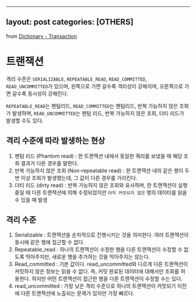 
---
layout: post
categories: [OTHERS]
---

from [Dictionary - Transaction](https://github.com/newkayak12/Dictionary/blob/master/cs/Transaction.md)




# 트랜잭션

격리 수준은 `SERIALIZABLE`, `REPEATABLE_READ`, `READ_COMMITTED`, `READ_UNCOMMITTED`가 있으며, 왼쪽으로 가면 갈수록 격리성이 강해지며, 
오른쪽으로 가면 갈수록 동시성이 강해진다.

`REPEATABLE_READ`는 팬텀리드, `READ_COMMITTED`는 팬텀리드, 반복 가능하지 않은 조회가 발생하며, `READ_UNCOMMITTED`는 팬텀 리드, 반복 가능하지 않은
조회, 더티 리드가 발생할 수도 있다. 

## 격리 수준에 따라 발생하는 현상
1. 팬텀 리드 (Phantom read) : 한 트랜잭션 내에서 동일한 쿼리를 보냈을 때 해당 조회 결과가 다른 경우를 말한다. 
2. 반복 가능하지 않은 조회 (Non-repeatable read) : 한 트랜잭션 내의 같은 행이 두 번 이상 조회가 발생했는데, 그 값이 다른 경우를 가리킨다. 
3. 더티 리드 (dirty read) : 반복 가능하지 않은 조회와 유사하며, 한 트랜잭션이 실행 중일 때 다른 트랜잭션에 의해 수정되었지만 `아직 커밋되지 않은` 행의 데이터를 읽을 수 있을 때 발생

## 격리 수준
1. Serializable : 트랜잭션을 순차적으로 진행시키는 것을 의미한다. 여러 트랜잭션이 동시에 같은 행에 접근할 수 없다. 
2. Repeatable_read : 하나의 트랜잭션이 수정한 행을 다른 트랜잭션이 수정할 수 없도록 막아주지만, 새로운 행을 추가하는 것을 막아주지는 않는다. 
3. Read_committed : 기본 값이다. read_uncommitted와 다르게 다른 트랜잭션이 커밋하지 않은 정보는 읽을 수 없다. 즉, 커밋 완료된 데이터에 대해서만 조회를 허용한다. 하지만 어떤 트랜잭션이 접근한 행을 다른 트랜잭션이 수정할 수는 있다.
4. read_uncommitted : 가장 낮은 격리 수준으로 하나의 트랜잭션이 커밋되기 이전에 다른 트랜잭션에 노출되는 문제가 있지만 가장 빠르다. 